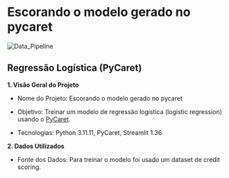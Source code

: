 # Escorando o modelo gerado no pycaret
![Data_Pipeline](https://github.com/user-attachments/assets/8300df06-517c-4efa-9d77-76bb4fdc37fa)


## Regressão Logística (PyCaret)

**1. Visão Geral do Projeto**

- Nome do Projeto: Escorando o modelo gerado no pycaret

- Objetivo: Treinar um modelo de regressão logística (logistic regression) usando o [PyCaret](https://pycaret.org/).

- Tecnologias: Python 3.11.11, PyCaret, Streamlit 1.36

**2. Dados Utilizados**

- Fonte dos Dados: Para treinar o modelo foi usado um dataset de credit scoring.
